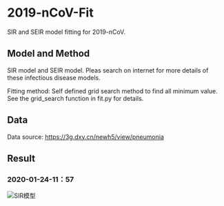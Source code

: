 # 2019-nCoV-Fit
SIR and SEIR model fitting for 2019-nCoV.

## Model and Method
SIR model and SEIR model. Pleas search on internet for more details of these infectious disease models.

Fitting method: Self defined grid search method to find all minimum value. See the grid_search function in fit.py for details.

## Data
Data source: https://3g.dxy.cn/newh5/view/pneumonia

## Result
### 2020-01-24-11：57

![SIR模型](https://github.com/dai-pch/2019-nCoV-Fit/raw/master/result/sir-2020-01-24-1157.png)
